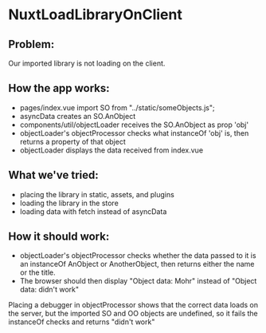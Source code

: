# NuxtLoadLibraryOnClient

## Problem:
Our imported library is not loading on the client.

## How the app works:
* pages/index.vue import SO from "../static/someObjects.js";
* asyncData creates an SO.AnObject
* components/util/objectLoader receives the SO.AnObject as prop 'obj'
* objectLoader's objectProcessor checks what instanceOf 'obj' is, then returns a property of that object
* objectLoader displays the data received from index.vue


## What we've tried:
* placing	the library	in static, assets, and plugins
* loading	the library in the store
* loading	data with fetch	instead	of asyncData

## How it should work:
* objectLoader's objectProcessor checks whether the	data passed to it is an	instanceOf AnObject or AnotherObject,
then returns either the	name or	the title.
* The browser should then	display	"Object data: Mohr" instead of "Object data: didn't work"

Placing	a debugger in objectProcessor shows that the correct data loads	on the server,
but the	imported SO and	OO objects are undefined, so it	fails the instanceOf checks and	returns	"didn't	work"
